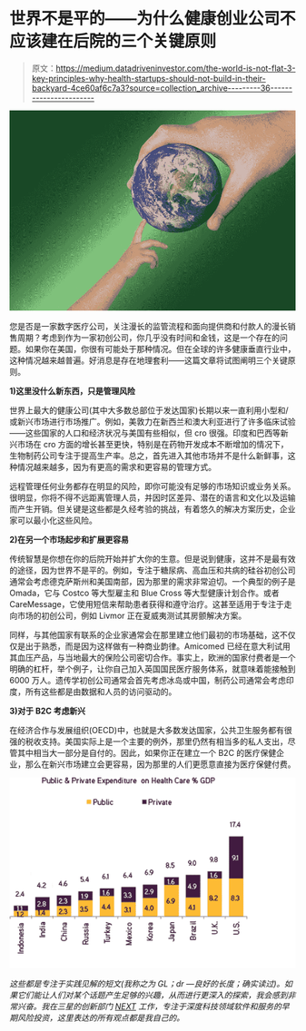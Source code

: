 # 世界不是平的——为什么健康创业公司不应该建在后院的三个关键原则

> 原文：<https://medium.datadriveninvestor.com/the-world-is-not-flat-3-key-principles-why-health-startups-should-not-build-in-their-backyard-4ce60af6c7a3?source=collection_archive---------36----------------------->

![](img/64d3c4c0f8aceb311242a55a1aa11158.png)

您是否是一家数字医疗公司，关注漫长的监管流程和面向提供商和付款人的漫长销售周期？考虑到作为一家初创公司，你几乎没有时间和金钱，这是一个存在的问题。如果你在美国，你很有可能处于那种情况。但在全球的许多健康垂直行业中，这种情况越来越普遍。好消息是存在地理套利——这篇文章将试图阐明三个关键原则。

**1)这里没什么新东西，只是管理风险**

世界上最大的健康公司(其中大多数总部位于发达国家)长期以来一直利用小型和/或新兴市场进行市场推广。例如，美敦力在新西兰和澳大利亚进行了许多临床试验——这些国家的人口和经济状况与美国有些相似，但 cro 很强。印度和巴西等新兴市场在 cro 方面的增长甚至更快，特别是在药物开发成本不断增加的情况下，生物制药公司专注于提高生产率。总之，首先进入其他市场并不是什么新鲜事，这种情况越来越多，因为有更高的需求和更容易的管理方式。

远程管理任何业务都存在明显的风险，即你可能没有足够的市场知识或业务关系。很明显，你将不得不远距离管理人员，并因时区差异、潜在的语言和文化以及运输而产生开销。但关键是这些都是久经考验的挑战，有着悠久的解决方案历史，企业家可以最小化这些风险。

**2)在另一个市场起步和扩展更容易**

传统智慧是你想在你的后院开始并扩大你的生意。但是说到健康，这并不是最有效的途径，因为世界不是平的。例如，专注于糖尿病、高血压和共病的硅谷初创公司通常会考虑德克萨斯州和美国南部，因为那里的需求非常迫切。一个典型的例子是 Omada，它与 Costco 等大型雇主和 Blue Cross 等大型健康计划合作。或者 CareMessage，它使用短信来帮助患者获得和遵守治疗。这甚至适用于专注于走向市场的初创公司，例如 Livmor 正在夏威夷测试其房颤解决方案。

同样，与其他国家有联系的企业家通常会在那里建立他们最初的市场基础，这不仅仅是出于熟悉，而是因为这样做有一种商业韵律。Amicomed 已经在意大利试用其血压产品，与当地最大的保险公司密切合作。事实上，欧洲的国家付费者是一个明确的杠杆，举个例子，让你自己加入英国国民医疗服务体系，就意味着能接触到 6000 万人。遗传学初创公司通常会首先考虑冰岛或中国，制药公司通常会考虑印度，所有这些都是由数据和人员的访问驱动的。

**3)对于 B2C 考虑新兴**

在经济合作与发展组织(OECD)中，也就是大多数发达国家，公共卫生服务都有很强的税收支持。美国实际上是一个主要的例外，那里仍然有相当多的私人支出，尽管其中相当大一部分是自付的。因此，如果你正在建立一个 B2C 的医疗保健企业，那么在新兴市场建立会更容易，因为那里的人们更愿意直接为医疗保健付费。

![](img/72a0a548945bcb2a0476abc7044e5f1e.png)

*这些都是专注于实践见解的短文(我称之为 GL；dr —良好的长度；确实读过)。如果它们能让人们对某个话题产生足够的兴趣，从而进行更深入的探索，我会感到非常兴奋。我在三星的创新部门* [*NEXT*](http://samsungnext.com/) *工作，专注于深度科技领域软件和服务的早期风险投资，这里表达的所有观点都是我自己的。*